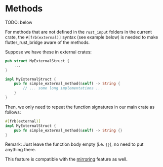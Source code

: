 # Methods

TODO: below

For methods that are not defined in the `rust_input` folders in the current crate,
the `#[frb(external)]` syntax (see example below) is needed to make flutter_rust_bridge aware of the methods.

Suppose we have these in external crates:

```rust
pub struct MyExternalStruct {
    ...
}

impl MyExternalStruct {
    pub fn simple_external_method(&self) -> String {
        // ... some long implementations ...
    }
}
```

Then, we only need to repeat the function signatures in our main crate as follows:

```rust
#[frb(external)]
impl MyExternalStruct {
    pub fn simple_external_method(&self) -> String {}
}
```

Remark: Just leave the function body empty (i.e. `{}`), no need to put anything there.

This feature is compatible with the [mirroring](../types/translatable/external/diff-crate) feature as well.
